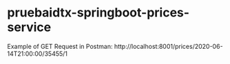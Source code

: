 # pruebaidtx-springboot-prices-service

Example of GET Request in Postman:
http://localhost:8001/prices/2020-06-14T21:00:00/35455/1
